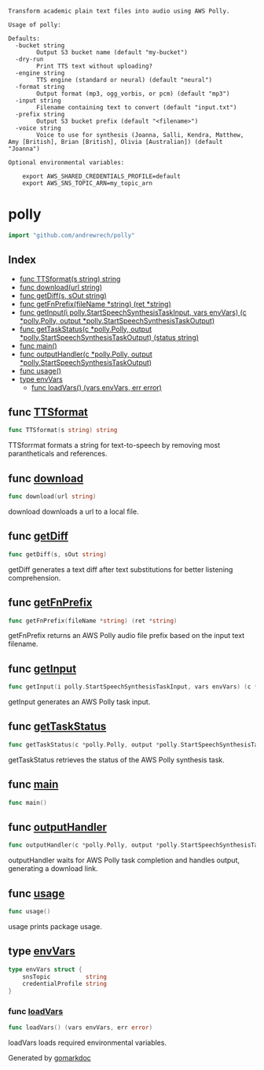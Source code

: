 ```

Transform academic plain text files into audio using AWS Polly.

Usage of polly:

Defaults:
  -bucket string
    	Output S3 bucket name (default "my-bucket")
  -dry-run
    	Print TTS text without uploading?
  -engine string
    	TTS engine (standard or neural) (default "neural")
  -format string
    	Output format (mp3, ogg_vorbis, or pcm) (default "mp3")
  -input string
    	Filename containing text to convert (default "input.txt")
  -prefix string
    	Output S3 bucket prefix (default "<filename>")
  -voice string
    	Voice to use for synthesis (Joanna, Salli, Kendra, Matthew, Amy [British], Brian [British], Olivia [Australian]) (default "Joanna")

Optional environmental variables:

    export AWS_SHARED_CREDENTIALS_PROFILE=default
    export AWS_SNS_TOPIC_ARN=my_topic_arn

```
<!-- Code generated by gomarkdoc. DO NOT EDIT -->

# polly

```go
import "github.com/andrewrech/polly"
```

## Index

- [func TTSformat(s string) string](<#func-ttsformat>)
- [func download(url string)](<#func-download>)
- [func getDiff(s, sOut string)](<#func-getdiff>)
- [func getFnPrefix(fileName *string) (ret *string)](<#func-getfnprefix>)
- [func getInput(i polly.StartSpeechSynthesisTaskInput, vars envVars) (c *polly.Polly, output *polly.StartSpeechSynthesisTaskOutput)](<#func-getinput>)
- [func getTaskStatus(c *polly.Polly, output *polly.StartSpeechSynthesisTaskOutput) (status string)](<#func-gettaskstatus>)
- [func main()](<#func-main>)
- [func outputHandler(c *polly.Polly, output *polly.StartSpeechSynthesisTaskOutput)](<#func-outputhandler>)
- [func usage()](<#func-usage>)
- [type envVars](<#type-envvars>)
  - [func loadVars() (vars envVars, err error)](<#func-loadvars>)


## func [TTSformat](<https://github.com/andrewrech/polly/blob/main/polly.go#L265>)

```go
func TTSformat(s string) string
```

TTSforrmat formats a string for text\-to\-speech by removing most parantheticals and references\.

## func [download](<https://github.com/andrewrech/polly/blob/main/polly.go#L215>)

```go
func download(url string)
```

download downloads a url to a local file\.

## func [getDiff](<https://github.com/andrewrech/polly/blob/main/polly.go#L114>)

```go
func getDiff(s, sOut string)
```

getDiff generates a text diff after text substitutions for better listening comprehension\.

## func [getFnPrefix](<https://github.com/andrewrech/polly/blob/main/polly.go#L168>)

```go
func getFnPrefix(fileName *string) (ret *string)
```

getFnPrefix returns an AWS Polly audio file prefix based on the input text filename\.

## func [getInput](<https://github.com/andrewrech/polly/blob/main/polly.go#L143>)

```go
func getInput(i polly.StartSpeechSynthesisTaskInput, vars envVars) (c *polly.Polly, output *polly.StartSpeechSynthesisTaskOutput)
```

getInput generates an AWS Polly task input\.

## func [getTaskStatus](<https://github.com/andrewrech/polly/blob/main/polly.go#L201>)

```go
func getTaskStatus(c *polly.Polly, output *polly.StartSpeechSynthesisTaskOutput) (status string)
```

getTaskStatus retrieves the status of the AWS Polly synthesis task\.

## func [main](<https://github.com/andrewrech/polly/blob/main/polly.go#L41>)

```go
func main()
```

## func [outputHandler](<https://github.com/andrewrech/polly/blob/main/polly.go#L179>)

```go
func outputHandler(c *polly.Polly, output *polly.StartSpeechSynthesisTaskOutput)
```

outputHandler waits for AWS Polly task completion and handles output\, generating a download link\.

## func [usage](<https://github.com/andrewrech/polly/blob/main/polly.go#L25>)

```go
func usage()
```

usage prints package usage\.

## type [envVars](<https://github.com/andrewrech/polly/blob/main/polly.go#L243-L246>)

```go
type envVars struct {
    snsTopic          string
    credentialProfile string
}
```

### func [loadVars](<https://github.com/andrewrech/polly/blob/main/polly.go#L249>)

```go
func loadVars() (vars envVars, err error)
```

loadVars loads required environmental variables\.



Generated by [gomarkdoc](<https://github.com/princjef/gomarkdoc>)
